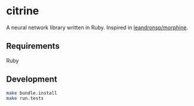 # citrine

A neural network library written in Ruby.
Inspired in [leandronsp/morphine](https://github.com/leandronsp/morphine).

## Requirements

Ruby

## Development

```bash
make bundle.install
make run.tests
```
